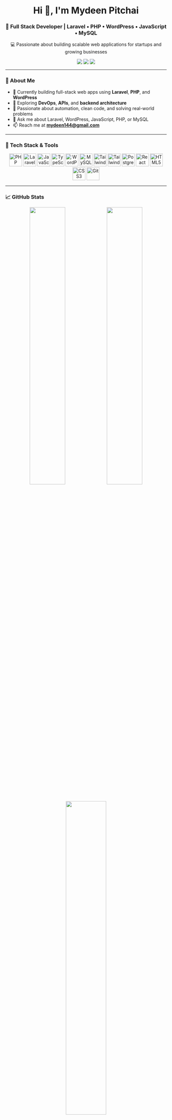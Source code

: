 <h1 align="center">Hi 👋, I'm Mydeen Pitchai</h1>
<h3 align="center">🚀 Full Stack Developer | Laravel • PHP • WordPress • JavaScript • MySQL</h3>

<p align="center">💻 Passionate about building scalable web applications for startups and growing businesses</p>

<p align="center">
  <a href="mailto:mydeen144@gmail.com"><img src="https://img.shields.io/badge/Gmail-D14836?style=flat-square&logo=gmail&logoColor=white" /></a>
  <a href="https://linkedin.com/in/mydeen-pitchai-developer"><img src="https://img.shields.io/badge/LinkedIn-0077B5?style=flat-square&logo=linkedin&logoColor=white" /></a>
  <a href="https://github.com/mydeen144"><img src="https://img.shields.io/badge/GitHub-181717?style=flat-square&logo=github&logoColor=white" /></a>
</p>

---

### 🌟 About Me

- 🔭 Currently building full-stack web apps using **Laravel**, **PHP**, and **WordPress**
- 🌱 Exploring **DevOps**, **APIs**, and **backend architecture**
- 🧩 Passionate about automation, clean code, and solving real-world problems
- 💬 Ask me about Laravel, WordPress, JavaScript, PHP, or MySQL
- 📫 Reach me at **mydeen144@gmail.com**

---


### 🧰 Tech Stack & Tools

<p align="center">
  <img src="https://cdn.jsdelivr.net/gh/devicons/devicon/icons/php/php-original.svg" height="40" alt="PHP" />
  <img src="https://cdn.jsdelivr.net/gh/devicons/devicon/icons/laravel/laravel-original.svg" height="40" alt="Laravel" />
  <img src="https://cdn.jsdelivr.net/gh/devicons/devicon/icons/javascript/javascript-original.svg" height="40" alt="JavaScript" />
  <img src="https://cdn.jsdelivr.net/gh/devicons/devicon/icons/typescript/typescript-original.svg" height="40" alt="TypeScript" />
  <img src="https://cdn.jsdelivr.net/gh/devicons/devicon/icons/wordpress/wordpress-original.svg" height="40" alt="WordPress" />
  <img src="https://cdn.jsdelivr.net/gh/devicons/devicon/icons/mysql/mysql-original.svg" height="40" alt="MySQL" />
  <img src="https://cdn.jsdelivr.net/gh/devicons/devicon/icons/tailwindcss/tailwindcss-plain.svg" height="40" alt="Tailwind CSS" />
  <img src="https://upload.wikimedia.org/wikipedia/commons/d/d5/Tailwind_CSS_Logo.svg" height="40" alt="Tailwind CSS" />
  <img src="https://cdn.jsdelivr.net/gh/devicons/devicon/icons/postgresql/postgresql-original.svg" height="40" alt="PostgreSQL" />
  <img src="https://cdn.jsdelivr.net/gh/devicons/devicon/icons/react/react-original.svg" height="40" alt="React" />
  <img src="https://cdn.jsdelivr.net/gh/devicons/devicon/icons/html5/html5-original.svg" height="40" alt="HTML5" />
  <img src="https://cdn.jsdelivr.net/gh/devicons/devicon/icons/css3/css3-original.svg" height="40" alt="CSS3" />
  <img src="https://cdn.jsdelivr.net/gh/devicons/devicon/icons/git/git-original.svg" height="40" alt="Git" />
</p>

---

### 📈 GitHub Stats

<p align="center">
  <img src="https://github-readme-streak-stats.herokuapp.com?user=mydeen144&theme=tokyonight&hide_border=true" width="47%" />
  <img src="https://github-readme-stats.vercel.app/api?username=mydeen144&show_icons=true&theme=tokyonight&hide_border=true" width="47%" />
</p>
<p align="center">
  <img src="https://github-readme-stats.vercel.app/api/top-langs/?username=mydeen144&layout=compact&theme=tokyonight&hide_border=true" width="50%" />
</p>

---

### 🤝 Let's Connect

<p align="center">
  <a href="mailto:mydeen144@gmail.com"><img src="https://img.shields.io/badge/Email-D14836?style=for-the-badge&logo=gmail&logoColor=white" /></a>
  <a href="https://linkedin.com/in/mydeen-pitchai-developer"><img src="https://img.shields.io/badge/LinkedIn-0A66C2?style=for-the-badge&logo=linkedin&logoColor=white" /></a>
</p>
